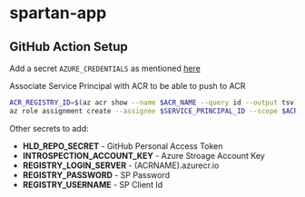 # spartan-app

## GitHub Action Setup

Add a secret `AZURE_CREDENTIALS` as mentioned [here](https://github.com/marketplace/actions/azure-cli-action#configure-azure-credentials-as-github-secret)

Associate Service Principal with ACR to be able to push to ACR

```bash
ACR_REGISTRY_ID=$(az acr show --name $ACR_NAME --query id --output tsv)
az role assignment create --assignee $SERVICE_PRINCIPAL_ID --scope $ACR_REGISTRY_ID --role acrpush
```

Other secrets to add:

* __HLD_REPO_SECRET__ - GitHub Personal Access Token
* __INTROSPECTION_ACCOUNT_KEY__ - Azure Stroage Account Key
* __REGISTRY_LOGIN_SERVER__ - (ACRNAME).azurecr.io
* __REGISTRY_PASSWORD__ - SP Password
* __REGISTRY_USERNAME__ - SP Client Id